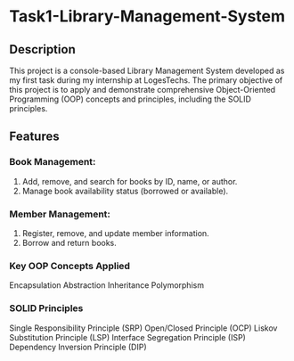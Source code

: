 # Task1-Library-Management-System
## Description
This project is a console-based Library Management System developed as my first task during my internship at LogesTechs.
The primary objective of this project is to apply and demonstrate comprehensive Object-Oriented Programming (OOP)
concepts and principles, including the SOLID principles.

## Features
### Book Management:
   1) Add, remove, and search for books by ID, name, or author.
   2) Manage book availability status (borrowed or available).
### Member Management:
   1) Register, remove, and update member information.
   2) Borrow and return books.
### Key OOP Concepts Applied
  Encapsulation
  Abstraction
  Inheritance
  Polymorphism
### SOLID Principles
  Single Responsibility Principle (SRP)
  Open/Closed Principle (OCP)
  Liskov Substitution Principle (LSP)
  Interface Segregation Principle (ISP)
  Dependency Inversion Principle (DIP)
